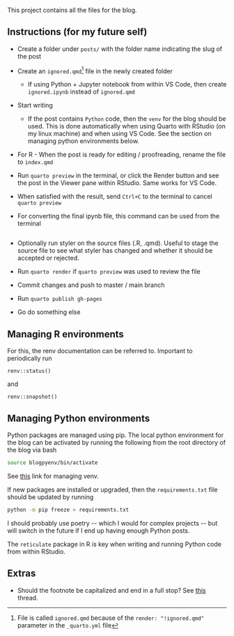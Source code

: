 This project contains all the files for the blog.

## Instructions (for my future self)

-   Create a folder under `posts/` with the folder name indicating the slug of the post

-   Create an `ignored.qmd`[^readme-1] file in the newly created folder

    -   If using Python + Jupyter notebook from within VS Code, then create `ignored.ipynb` instead of `ignored.qmd`

-   Start writing

    -   If the post contains `Python` code, then the `venv` for the blog should be used. This is done automatically when using Quarto with RStudio (on my linux machine) and when using VS Code. See the section on managing python environments below.

-   For R - When the post is ready for editing / proofreading, rename the file to `index.qmd`

-   Run `quarto preview` in the terminal, or click the Render button and see the post in the Viewer pane within RStudio. Same works for VS Code.

-   When satisfied with the result, send `Ctrl+C` to the terminal to cancel `quarto preview`

-   For converting the final ipynb file, this command can be used from the terminal

    ```{quarto convert posts/<post_dir>/ignored.ipynb --output posts/<post_dir>/index.qmd}
    ```

-   Optionally run styler on the source files (.R, .qmd). Useful to stage the source file to see what styler has changed and whether it should be accepted or rejected.

-   Run `quarto render` if `quarto preview` was used to review the file

-   Commit changes and push to master / main branch

-   Run `quarto publish gh-pages`

-   Go do something else

[^readme-1]: File is called `ignored.qmd` because of the `render: "!ignored.qmd"` parameter in the `_quarto.yml` file

## Managing R environments

For this, the renv documentation can be referred to. Important to periodically run

```{r}
renv::status()
```

and

```{r}
renv::snapshot()
```

## Managing Python environments

Python packages are managed using pip. The local python environment for the blog can be activated by running the following from the root directory of the blog via bash

``` bash
source blogpyenv/bin/activate
```

See [this](https://docs.python.org/3/tutorial/venv.html) link for managing venv.

If new packages are installed or upgraded, then the `requirements.txt` file should be updated by running

``` bash
python -m pip freeze > requirements.txt
```

I should probably use poetry -- which I would for complex projects -- but will switch in the future if I end up having enough Python posts.

The `reticulate` package in R is key when writing and running Python code from within RStudio.

## Extras

-   Should the footnote be capitalized and end in a full stop? See [this](https://english.stackexchange.com/questions/242129/should-the-footnote-be-capitalized) thread.
